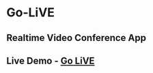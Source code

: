 # Go-LiVE
## Realtime Video Conference App
## Live Demo - [Go LiVE](https://safe-caverns-03754.herokuapp.com/)
